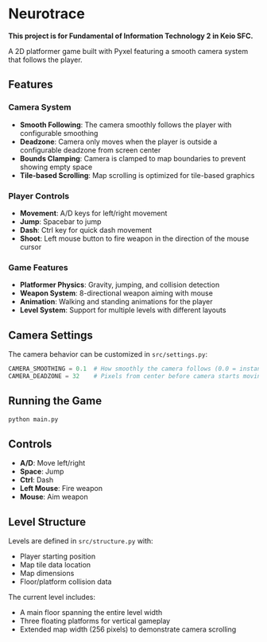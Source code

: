 # Neurotrace
**This project is for Fundamental of Information Technology 2 in Keio SFC.**

A 2D platformer game built with Pyxel featuring a smooth camera system that follows the player.

## Features

### Camera System
- **Smooth Following**: The camera smoothly follows the player with configurable smoothing
- **Deadzone**: Camera only moves when the player is outside a configurable deadzone from screen center
- **Bounds Clamping**: Camera is clamped to map boundaries to prevent showing empty space
- **Tile-based Scrolling**: Map scrolling is optimized for tile-based graphics

### Player Controls
- **Movement**: A/D keys for left/right movement
- **Jump**: Spacebar to jump
- **Dash**: Ctrl key for quick dash movement
- **Shoot**: Left mouse button to fire weapon in the direction of the mouse cursor

### Game Features
- **Platformer Physics**: Gravity, jumping, and collision detection
- **Weapon System**: 8-directional weapon aiming with mouse
- **Animation**: Walking and standing animations for the player
- **Level System**: Support for multiple levels with different layouts

## Camera Settings

The camera behavior can be customized in `src/settings.py`:

```python
CAMERA_SMOOTHING = 0.1  # How smoothly the camera follows (0.0 = instant, 1.0 = no movement)
CAMERA_DEADZONE = 32    # Pixels from center before camera starts moving
```

## Running the Game

```bash
python main.py
```

## Controls

- **A/D**: Move left/right
- **Space**: Jump
- **Ctrl**: Dash
- **Left Mouse**: Fire weapon
- **Mouse**: Aim weapon

## Level Structure

Levels are defined in `src/structure.py` with:
- Player starting position
- Map tile data location
- Map dimensions
- Floor/platform collision data

The current level includes:
- A main floor spanning the entire level width
- Three floating platforms for vertical gameplay
- Extended map width (256 pixels) to demonstrate camera scrolling 
